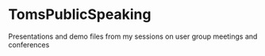 # TomsPublicSpeaking
Presentations and demo files from my sessions on user group meetings and conferences
